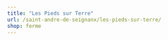 ```yaml
---
title: "Les Pieds sur Terre"
url: /saint-andre-de-seignanx/les-pieds-sur-terre/
shop: ferme
---
```

